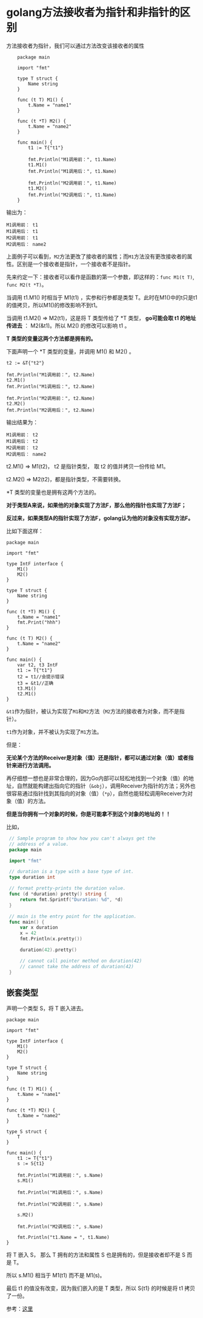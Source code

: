 # golang方法接收者为指针和非指针的区别 #

方法接收者为指针，我们可以通过方法改变该接收者的属性
```
	package main
	
	import "fmt"
	
	type T struct {
		Name string
	}
	
	func (t T) M1() {
		t.Name = "name1"
	}
	
	func (t *T) M2() {
		t.Name = "name2"
	}
	
	func main() {
		t1 := T{"t1"}
	
		fmt.Println("M1调用前：", t1.Name)
		t1.M1()
		fmt.Println("M1调用后：", t1.Name)
	
		fmt.Println("M2调用前：", t1.Name)
		t1.M2()
		fmt.Println("M2调用后：", t1.Name)
	}
```
输出为：
		
	M1调用前： t1
	M1调用后： t1
	M2调用前： t1
	M2调用后： name2

上面例子可以看到，`M2`方法更改了接收者的属性；而`M1`方法没有更改接收者的属性。区别是一个接收者是指针，一个接收者不是指针。
	
先来约定一下：接收者可以看作是函数的第一个参数，即这样的：`func M1(t T)`, `func M2(t *T)`。 

当调用 t1.M1() 时相当于 M1(t1) ，实参和行参都是类型 T。此时在M1()中的t只是t1的值拷贝，所以M1()的修改影响不到t1。

当调用 t1.M2() => M2(t1)，这是将 T 类型传给了 *T 类型， **go可能会取 t1 的地址传进去** ： M2(&t1)。所以 M2() 的修改可以影响 t1 。

**T 类型的变量这两个方法都是拥有的。**




下面声明一个 *T 类型的变量，并调用 M1() 和 M2() 。

    t2 := &T{"t2"}
    
    fmt.Println("M1调用前：", t2.Name)
    t2.M1()
    fmt.Println("M1调用后：", t2.Name)
    
    fmt.Println("M2调用前：", t2.Name)
    t2.M2()
    fmt.Println("M2调用后：", t2.Name)

输出结果为：

	M1调用前： t2
	M1调用后： t2
	M2调用前： t2
	M2调用后： name2

t2.M1() => M1(t2)， t2 是指针类型， 取 t2 的值并拷贝一份传给 M1。

t2.M2() => M2(t2)，都是指针类型，不需要转换。

*T 类型的变量也是拥有这两个方法的。

**对于类型A来说，如果他的对象实现了方法F，那么他的指针也实现了方法F；**

**反过来，如果类型A的指针实现了方法F，golang认为他的对象没有实现方法F。**

比如下面这样：


	package main
	
	import "fmt"
	
	type IntF interface {
		M1()
		M2()
	}
	
	type T struct {
		Name string
	}
	
	func (t *T) M1() {
		t.Name = "name1"
		fmt.Print("hhh")
	}
	
	func (t T) M2() {
		t.Name = "name2"
	}
	
	func main() {
		var t2, t3 IntF
		t1 := T{"t1"}
		t2 = t1//会提示错误
		t3 = &t1//正确
		t3.M1()
		t2.M1()
	}

`&t1`作为指针，被认为实现了`M1`和`M2`方法（`M2`方法的接收者为对象，而不是指针）。

`t1`作为对象，并不被认为实现了`M1`方法。

但是：

**无论某个方法的Receiver是对象（值）还是指针，都可以通过对象（值）或者指针来进行方法调用。**

再仔细想一想也是非常合理的，因为Go内部可以轻松地找到一个对象（值）的地址，自然就能构建出指向它的指针（`&obj`），调用Receiver为指针的方法；另外也很容易通过指针找到其指向的对象（值）（`*p`），自然也能轻松调用Receiver为对象（值）的方法。

**但是当你拥有一个对象的时候，你是可能拿不到这个对象的地址的！！**

比如，

```go
 // Sample program to show how you can't always get the
 // address of a value.
 package main

 import "fmt"

 // duration is a type with a base type of int.
 type duration int

 // format pretty-prints the duration value.
 func (d *duration) pretty() string {
     return fmt.Sprintf("Duration: %d", *d)
 }

 // main is the entry point for the application.
 func main() {
	 var x duration
	 x = 42
	 fmt.Println(x.pretty())

     duration(42).pretty()

     // cannot call pointer method on duration(42)
     // cannot take the address of duration(42)
 }
```



## 嵌套类型 ##
声明一个类型 S，将 T 嵌入进去。

	package main
	
	import "fmt"
	
	type IntF interface {
		M1()
		M2()
	}
	
	type T struct {
		Name string
	}
	
	func (t T) M1() {
		t.Name = "name1"
	}
	
	func (t *T) M2() {
		t.Name = "name2"
	}
	
	type S struct {
		T
	}
	
	func main() {
		t1 := T{"t1"}
		s := S{t1}
	
		fmt.Println("M1调用前：", s.Name)
		s.M1()
	
		fmt.Println("M1调用后：", s.Name)
	
		fmt.Println("M2调用前：", s.Name)
	
		s.M2()
	
		fmt.Println("M2调用后：", s.Name)
	
		fmt.Println("t1.Name = ", t1.Name)
	}

将 T 嵌入 S， 那么 T 拥有的方法和属性 S 也是拥有的，但是接收者却不是 S 而是 T。

所以 s.M1() 相当于 M1(t1) 而不是 M1(s)。

最后 t1 的值没有改变，因为我们嵌入的是 T 类型，所以 S{t1} 的时候是将 t1 拷贝了一份。

参考：[这里](https://www.cnblogs.com/zlingh/p/5701785.html)